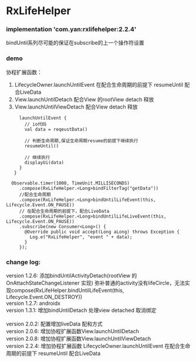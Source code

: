 # RxLifeHelper

### implementation 'com.yan:rxlifehelper:2.2.4'
bindUntil系列尽可能的保证在subscribe的上一个操作符设置

### demo
协程扩展函数：
1. LifecycleOwner.launchUntilEvent 在配合生命周期的前提下 resumeUntil 配合LiveData
2. View.launchUntilDetach 配合View 的rootView detach 释放
3. View.launchUntilViewDetach 配合View detach 释放

```
     launchUntilEvent {
       // io代码
       val data = reqeustData()
       
       // 判断生命周期,保证生命周期resume的前提下继续执行
       resumeUntil()
       
       // 继续执行
       displayUi(data)
     }
   }
    
  Observable.timer(1000, TimeUnit.MILLISECONDS)
     .compose(RxLifeHelper.<Long>bindFilterTag("getData"))
     //配合生命周期
     .compose(RxLifeHelper.<Long>bindUntilLifeEvent(this, Lifecycle.Event.ON_PAUSE))
     // 在配合生命周期的前提下，配合LiveData
     .compose(RxLifeHelper.<Long>bindUntilLifeLiveEvent(this, Lifecycle.Event.ON_PAUSE))
     .subscribe(new Consumer<Long>() {
       @Override public void accept(Long aLong) throws Exception {
         Log.e("RxLifeHelper", "event " + data);
       }
     });
```
### change log: 
version 1.2.6: 添加bindUntilActivityDetach(rootView 的 OnAttachStateChangeListener 实现) 弥补普通的activity没有lifeCircle，无法实现compose(RxLifeHelper.<Long>bindUntilLifeEvent(this, Lifecycle.Event.ON_DESTROY))
<br/> version 1.2.7: androidx
<br/> version 1.3.1: 增加bindUntilDetach 处理view detached 取消绑定
<br/> 
<br/> version 2.0.2: 配置增加liveData 配和方式
<br/> version 2.0.6: 增加协程扩展函数View.launchUntilDetach
<br/> version 2.0.8: 增加协程扩展函数View.launchUntilViewDetach
<br/> version 2.2.4: 增加协程扩展函数 LifecycleOwner.launchUntilEvent 在配合生命周期的前提下 resumeUntil 配合LiveData